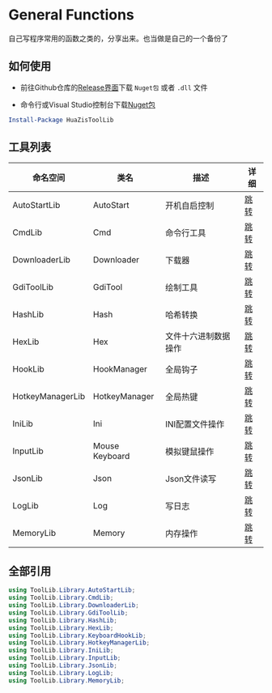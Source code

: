 # General Functions

自己写程序常用的函数之类的，分享出来。也当做是自己的一个备份了

## 如何使用

- 前往Github仓库的[Release界面](https://github.com/isHuaMouRen/GeneralFunctions/releases)下载 `Nuget包` 或者 `.dll` 文件

- 命令行或Visual Studio控制台下载[Nuget包](https://www.nuget.org/packages/HuaZisToolLib)
``` powershell
Install-Package HuaZisToolLib
```


## 工具列表

|命名空间|类名|描述|详细|
|-|-|-|-|
|AutoStartLib       |AutoStart      |开机自启控制       |[跳转](/Wiki/AutoStartLib.md)|
|CmdLib             |Cmd            |命令行工具         |[跳转](/Wiki/CmdLib.md)|
|DownloaderLib      |Downloader     |下载器             |[跳转](/Wiki/DownloaderLib.md)|
|GdiToolLib         |GdiTool        |绘制工具           |[跳转](/Wiki/GdiToolLib.md)|
|HashLib            |Hash           |哈希转换           |[跳转](/Wiki/HashLib.md)|
|HexLib             |Hex            |文件十六进制数据操作 |[跳转](/Wiki/HexLib.md)|
|HookLib            |HookManager    |全局钩子       |[跳转](/Wiki/KeyboardHookLib.md)|
|HotkeyManagerLib   |HotkeyManager  |全局热键           |[跳转](/Wiki/HotkeyManagerLib.md)|
|IniLib             |Ini            |INI配置文件操作    |[跳转](/Wiki/IniLib.md)|
|InputLib           |Mouse Keyboard |模拟键鼠操作       |[跳转](/Wiki/InputLib.md)|
|JsonLib            |Json           |Json文件读写       |[跳转](/Wiki/JsonLib.md)|
|LogLib             |Log            |写日志             |[跳转](/Wiki/LogLib.md)|
|MemoryLib          |Memory         |内存操作           |[跳转](/Wiki/MemoryLib.md)|

## 全部引用

``` C#
using ToolLib.Library.AutoStartLib;
using ToolLib.Library.CmdLib;
using ToolLib.Library.DownloaderLib;
using ToolLib.Library.GdiToolLib;
using ToolLib.Library.HashLib;
using ToolLib.Library.HexLib;
using ToolLib.Library.KeyboardHookLib;
using ToolLib.Library.HotkeyManagerLib;
using ToolLib.Library.IniLib;
using ToolLib.Library.InputLib;
using ToolLib.Library.JsonLib;
using ToolLib.Library.LogLib;
using ToolLib.Library.MemoryLib;
```